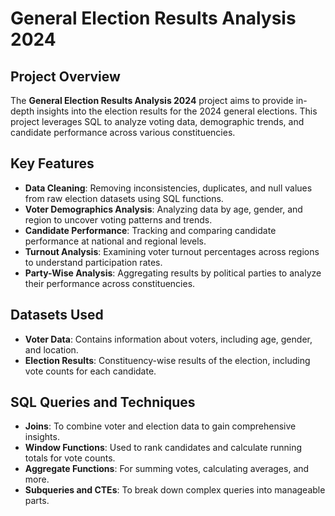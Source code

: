 # General Election Results Analysis 2024

## Project Overview
The **General Election Results Analysis 2024** project aims to provide in-depth insights into the election results for the 2024 general elections. This project leverages SQL to analyze voting data, demographic trends, and candidate performance across various constituencies.

## Key Features
- **Data Cleaning**: Removing inconsistencies, duplicates, and null values from raw election datasets using SQL functions.
- **Voter Demographics Analysis**: Analyzing data by age, gender, and region to uncover voting patterns and trends.
- **Candidate Performance**: Tracking and comparing candidate performance at national and regional levels.
- **Turnout Analysis**: Examining voter turnout percentages across regions to understand participation rates.
- **Party-Wise Analysis**: Aggregating results by political parties to analyze their performance across constituencies.

## Datasets Used
- **Voter Data**: Contains information about voters, including age, gender, and location.
- **Election Results**: Constituency-wise results of the election, including vote counts for each candidate.

## SQL Queries and Techniques
- **Joins**: To combine voter and election data to gain comprehensive insights.
- **Window Functions**: Used to rank candidates and calculate running totals for vote counts.
- **Aggregate Functions**: For summing votes, calculating averages, and more.
- **Subqueries and CTEs**: To break down complex queries into manageable parts.

